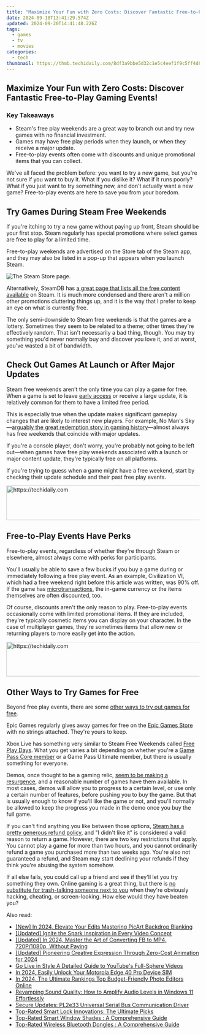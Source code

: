 ```yaml
---
title: "Maximize Your Fun with Zero Costs: Discover Fantastic Free-to-Play Gaming Events!"
date: 2024-09-18T13:41:29.574Z
updated: 2024-09-20T14:41:48.226Z
tags:
  - games
  - tv
  - movies
categories:
  - tech
thumbnail: https://thmb.techidaily.com/8df3a9bbe5d32c1e5c4eef1f9c5ff4d8504e6e33195196712a21a9cd7ef927c8.jpg
---
```


## Maximize Your Fun with Zero Costs: Discover Fantastic Free-to-Play Gaming Events!

### Key Takeaways

* Steam's free play weekends are a great way to branch out and try new games with no financial investment.
* Games may have free play periods when they launch, or when they receive a major update.
* Free-to-play events often come with discounts and unique promotional items that you can collect.

 We've all faced the problem before: you want to try a new game, but you're not sure if you want to buy it. What if you dislike it? What if it runs poorly? What if you just want to try something new, and don't actually want a new game? Free-to-play events are here to save you from your boredom.

##  Try Games During Steam Free Weekends

 If you're itching to try a new game without paying up front, Steam should be your first stop. Steam regularly has special promotions where select games are free to play for a limited time.

 Free-to-play weekends are advertised on the Store tab of the Steam app, and they may also be listed in a pop-up that appears when you launch Steam.

![The Steam Store page.](https://static1.howtogeekimages.com/wordpress/wp-content/uploads/2024/02/free-game-announcement.png) 

 Alternatively, SteamDB has [a great page that lists all the free content available](https://steamdb.info/upcoming/free/) on Steam. It is much more condensed and there aren't a million other promotions cluttering things up, and it is the way that I prefer to keep an eye on what is currently free.

 The only semi-downside to Steam free weekends is that the games are a lottery. Sometimes they seem to be related to a theme; other times they're effectively random. That isn't necessarily a bad thing, though. You may try something you'd never normally buy and discover you love it, and at worst, you've wasted a bit of bandwidth.

##  Check Out Games At Launch or After Major Updates

 Steam free weekends aren't the only time you can play a game for free. When a game is set to leave [early access](https://smart-video-editing.techidaily.com/updated-top-free-video-editors-compatible-with-32-bit-windows-for-2024/) or receive a large update, it is relatively common for them to have a limited free period.

 This is especially true when the update makes significant gameplay changes that are likely to interest new players. For example, No Man's Sky—[arguably the great redemption story in gaming history](https://easy-unlock-android.techidaily.com/in-2024-7-ways-to-unlock-a-locked-realme-11-5g-phone-by-drfone-android/)—almost always has free weekends that coincide with major updates.

 If you're a console player, don't worry, you're probably not going to be left out—when games have free play weekends associated with a launch or major content update, they're typically free on all platforms.

 If you're trying to guess when a game might have a free weekend, start by checking their update schedule and their past free play events.

<!-- affiliate ads begin -->
<a href="https://appsumo.8odi.net/c/5597632/2100529/7443" target="_top" id="2100529">
  <img src="//a.impactradius-go.com/display-ad/7443-2100529" border="0" alt="https://techidaily.com" width="728" height="90"/>
</a>
<img height="0" width="0" src="https://appsumo.8odi.net/i/5597632/2100529/7443" style="position:absolute;visibility:hidden;" border="0" />
<!-- affiliate ads end -->

##  Free-to-Play Events Have Perks

 Free-to-play events, regardless of whether they're through Steam or elsewhere, almost always come with perks for participants.

 You'll usually be able to save a few bucks if you buy a game during or immediately following a free play event. As an example, Civilization VI, which had a free weekend right before this article was written, was 90% off. If the game has [microtransactions](https://facebook-video-share.techidaily.com/new-in-2024-essential-list-7-cost-free-video-tags-extractors-on-youtube/), the in-game currency or the items themselves are often discounted, too.

 Of course, discounts aren't the only reason to play. Free-to-play events occasionally come with limited promotional items. If they are included, they're typically cosmetic items you can display on your character. In the case of multiplayer games, they're sometimes items that allow new or returning players to more easily get into the action.

<!-- affiliate ads begin -->
<a href="https://imp.i357552.net/c/5597632/999558/11832" target="_top" id="999558">
  <img src="//a.impactradius-go.com/display-ad/11832-999558" border="0" alt="https://techidaily.com" width="728" height="90"/>
</a>
<img height="0" width="0" src="https://imp.i357552.net/i/5597632/999558/11832" style="position:absolute;visibility:hidden;" border="0" />
<!-- affiliate ads end -->

##  Other Ways to Try Games for Free

 Beyond free play events, there are some [other ways to try out games for free](https://facebook-record-videos.techidaily.com/new-in-2024-critical-asmr-series-to-experience/).

 Epic Games regularly gives away games for free on the [Epic Games Store](https://store.epicgames.com) with no strings attached. They're yours to keep.

 Xbox Live has something very similar to Steam Free Weekends called [Free Play Days](https://news.xbox.com/en-us/tag/free-play-days/). What you get varies a bit depending on whether you're a [Game Pass Core member](https://some-knowledge.techidaily.com/2024-approved-frolics-of-fun-dissecting-the-goofy-movie/) or a Game Pass Ultimate member, but there is usually something for everyone.

 Demos, once thought to be a gaming relic, [seem to be making a resurgence](https://fox-that.techidaily.com/1721479399778-fix-your-iphones-broken-qr-code-scanning-feature-with-these-10-tips/), and a reasonable number of games have them available. In most cases, demos will allow you to progress to a certain level, or use only a certain number of features, before pushing you to buy the game. But that is usually enough to know if you'll like the game or not, and you'll normally be allowed to keep the progress you made in the demo once you buy the full game.

 If you can't find anything you like between those options, [Steam has a pretty generous refund policy](https://fox-glue.techidaily.com/updated-unveiling-3d-lut-design-techniques-for-2024/), and "I didn't like it" is considered a valid reason to return a game. However, there are two key restrictions that apply. You cannot play a game for more than two hours, and you cannot ordinarily refund a game you purchased more than two weeks ago. You're also not guaranteed a refund, and Steam may start declining your refunds if they think you're abusing the system somehow.

 If all else fails, you could call up a friend and see if they'll let you try something they own. Online gaming is a great thing, but there is [no substitute for trash-talking someone next to you](https://win11-tips.techidaily.com/how-to-resolve-windows-upgrade-failures-and-errors/) when they're obviously hacking, cheating, or screen-looking. How else would they have beaten you?

<ins class="adsbygoogle"
     style="display:block"
     data-ad-format="autorelaxed"
     data-ad-client="ca-pub-7571918770474297"
     data-ad-slot="1223367746"></ins>

<ins class="adsbygoogle"
     style="display:block"
     data-ad-client="ca-pub-7571918770474297"
     data-ad-slot="8358498916"
     data-ad-format="auto"
     data-full-width-responsive="true"></ins>

<span class="atpl-alsoreadstyle">Also read:</span>
<div><ul>
<li><a href="https://fox-boxes.techidaily.com/new-in-2024-elevate-your-edits-mastering-picart-backdrop-blanking/"><u>[New] In 2024, Elevate Your Edits Mastering PicArt Backdrop Blanking</u></a></li>
<li><a href="https://facebook-record-videos.techidaily.com/updated-ignite-the-spark-inspiration-in-every-video-concept/"><u>[Updated] Ignite the Spark Inspiration in Every Video Concept</u></a></li>
<li><a href="https://facebook-clips.techidaily.com/updated-in-2024-master-the-art-of-converting-fb-to-mp4-720p1080p-without-paying/"><u>[Updated] In 2024, Master the Art of Converting FB to MP4, 720P/1080p, Without Paying</u></a></li>
<li><a href="https://article-posts.techidaily.com/updated-pioneering-creative-expression-through-zero-cost-animation-for-2024/"><u>[Updated] Pioneering Creative Expression Through Zero-Cost Animation for 2024</u></a></li>
<li><a href="https://youtube-clips.techidaily.com/go-live-in-style-a-detailed-guide-to-youtubes-full-sphere-videos/"><u>Go Live in Style A Detailed Guide to YouTube's Full-Sphere Videos</u></a></li>
<li><a href="https://sim-unlock.techidaily.com/in-2024-easily-unlock-your-motorola-edge-40-pro-device-sim-by-drfone-android/"><u>In 2024, Easily Unlock Your Motorola Edge 40 Pro Device SIM</u></a></li>
<li><a href="https://some-approaches.techidaily.com/in-2024-the-ultimate-rankings-top-budget-friendly-photo-editors-online/"><u>In 2024, The Ultimate Rankings Top Budget-Friendly Photo Editors Online</u></a></li>
<li><a href="https://sound-issues.techidaily.com/revamping-sound-quality-how-to-amplify-audio-levels-in-windows-11-effortlessly/"><u>Revamping Sound Quality: How to Amplify Audio Levels in Windows 11 Effortlessly</u></a></li>
<li><a href="https://driver-download.techidaily.com/secure-updates-pl2e33-universal-serial-bus-communication-driver/"><u>Secure Updates: PL2e33 Universal Serial Bus Communication Driver</u></a></li>
<li><a href="https://buynow-help.techidaily.com/top-rated-smart-lock-innovations-the-ultimate-picks/"><u>Top-Rated Smart Lock Innovations: The Ultimate Picks</u></a></li>
<li><a href="https://buynow-help.techidaily.com/top-rated-smart-window-shades-a-comprehensive-guide/"><u>Top-Rated Smart Window Shades : A Comprehensive Guide</u></a></li>
<li><a href="https://buynow-help.techidaily.com/top-rated-wireless-bluetooth-dongles-a-comprehensive-guide/"><u>Top-Rated Wireless Bluetooth Dongles : A Comprehensive Guide</u></a></li>
</ul></div>

